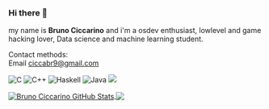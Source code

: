 ### Hi there 👋


my name is **Bruno Ciccarino** and i'm a osdev enthusiast, lowlevel and game hacking lover, Data science and machine learning student.

Contact methods: </br>
Email ciccabr9@gmail.com

![C](https://img.shields.io/badge/c-%2300599C.svg?style=for-the-badge&logo=c&logoColor=white) ![C++](https://img.shields.io/badge/c++-%2300599C.svg?style=for-the-badge&logo=c%2B%2B&logoColor=white) ![Haskell](https://img.shields.io/badge/Haskell-5e5086?style=for-the-badge&logo=haskell&logoColor=white)  ![Java](https://img.shields.io/badge/java-%23ED8B00.svg?style=for-the-badge&logo=java&logoColor=white) <a href="https://visitorbadge.io/status?path=Ch4r0nN%2FCh4r0nN"><img src="https://api.visitorbadge.io/api/visitors?path=Ch4r0nN%2FCh4r0nN&label=🌍 %20 Total%20Visitors&countColor=%23263759&style=flat&labelStyle=none" /></a>

<a href="https://github.com/BrunoCiccarino">
  <img align="center" src="https://github-readme-stats.vercel.app/api?username=BrunoCiccarino&show_icons=true&line_height=33&count_private=true&theme=dark" alt="Bruno Ciccarino GitHub Stats" />
</a>

<a href="https://github.com/BrunoCiccarino">
  <img align="center" src="https://github-readme-stats.vercel.app/api/top-langs/?username=BrunoCiccarino&&hide=cmake&Makefile&langs_count=4&line_height=35&theme=dark" />
</a>

